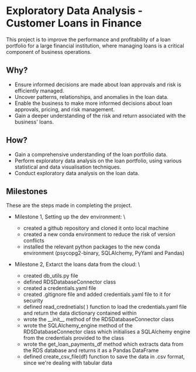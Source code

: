 
# Exploratory Data Analysis - Customer Loans in Finance
This project is to improve the performance and profitability of a loan portfolio for a large financial institution, where managing loans is a critical component of business operations.

## Why?
- Ensure informed decisions are made about loan approvals and risk is efficiently managed.
- Uncover patterns, relationships, and anomalies in the loan data.
- Enable the business to make more informed decisions about loan approvals, pricing, and risk management.
- Gain a deeper understanding of the risk and return associated with the business' loans.

## How?
- Gain a comprehensive understanding of the loan portfolio data.
- Perform exploratory data analysis on the loan portfolio, using various statistical and data visualisation techniques.
- Conduct exploratory data analysis on the loan data.

## Milestones
These are the steps made in completing the project.
- Milestone 1, Setting up the dev environment:
\
    - created a github repository and cloned it onto local machine 
    - created a new conda environment to reduce the risk of version conflicts 
    - installed the relevant python packages to the new conda environment (psycopg2-binary, SQLAlchemy, PyYaml and Pandas)

- Milestone 2, Extarct the loans data from the cloud:
\
    - created db_utils.py file 
    - defined RDSDatabaseConnector class
    - created a credentials.yaml file
    - created .gitignore file and added credentials.yaml file to it for security
    - defined read_crednetials( ) function to load the credentials.yaml file and return the data dictionary contained within
    - wrote the \_\_init\_\_ method of the RDSDatabaseConnector class
    - wrote the SQLAlchemy_engine method of the RDSDatabaseConnector class which initialises a SQLAlchemy engine from the credentials provided to the class
    - wrote the get_loan_payments_df method which extracts data from the RDS database and returns it as a Pandas DataFrame
    - defined create_csv_file(df) function to save the data in .csv format, since we're dealing with tabular data